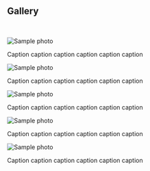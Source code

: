 <h2>Gallery</h2>
<br/>
<p> 
<div class="row">
<main class="grid">

<div class="oneThird">
  <img src="https://dennishnf.com/gallery/2019_12__neurips2019.jpg" alt="Sample photo">
  <p>Caption caption caption caption caption caption</p>
  </div>
  
<div class="oneThird">
  <img src="https://dennishnf.com/gallery/2013_10__robot2.jpg" alt="Sample photo">
  <p>Caption caption caption caption caption caption</p>
  </div>

<div class="oneThird">
  <img src="https://dennishnf.com/gallery/2013_10__robot2.jpg" alt="Sample photo">
  <p>Caption caption caption caption caption caption</p>
  </div>
</main>

<main class="grid">
<div class="oneThird">
  <img src="https://dennishnf.com/gallery/2013_10__robot2.jpg" alt="Sample photo">
  <p>Caption caption caption caption caption caption</p>
  </div>
  
<div class="oneThird">
  <img src="https://dennishnf.com/gallery/2019_12__neurips2019.jpg" alt="Sample photo">
  <p>Caption caption caption caption caption caption</p>
  </div>

</main>
</div>
</p>
<br/>
